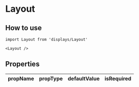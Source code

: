 # Layout

## How to use

```
import Layout from 'displays/Layout'
```

```
<Layout />
```

## Properties

| propName | propType | defaultValue | isRequired |
| - | - | - | - |
